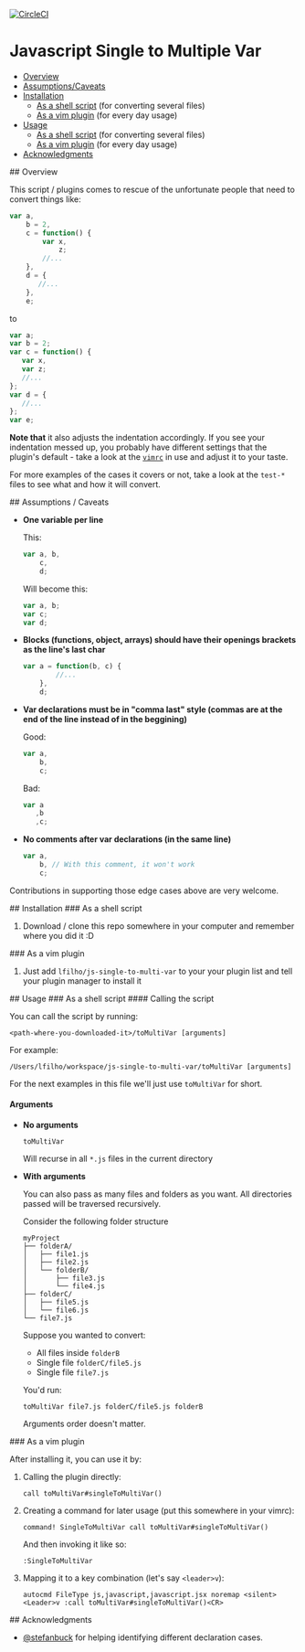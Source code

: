 [![CircleCI](https://circleci.com/gh/lfilho/js-single-to-multi-var/tree/master.svg?style=svg)](https://circleci.com/gh/lfilho/js-single-to-multi-var/tree/master)

Javascript Single to Multiple Var
=================================

- [Overview](#Overview)
- [Assumptions/Caveats](#Assumptions_Caveats)
- [Installation](#Installation)
  - [As a shell script](#Installation_As_a_shell_script) (for converting several files)
  - [As a vim plugin](#Installation_As_a_vim_plugin) (for every day usage)
- [Usage](#Usage)
  - [As a shell script](#Usage_As_a_shell_script) (for converting several files)
  - [As a vim plugin](#Usage_As_a_vim_plugin) (for every day usage)
- [Acknowledgments](#Acknowledgments)

<a name="Overview">
## Overview

This script / plugins comes to rescue of the unfortunate people that need to convert things like:

```javascript
var a,
    b = 2,
    c = function() {
        var x,
            z;
        //...
    },
    d = {
       //...
    },
    e;
```

to

```javascript
var a;
var b = 2;
var c = function() {
   var x,
   var z;
   //...
};
var d = {
   //...
};
var e;
```

**Note that** it also adjusts the indentation accordingly. If you see your indentation messed up, you probably have different settings that the plugin's default - take a look at the [`vimrc`](vimrc) in use and adjust it to your taste.

For more examples of the cases it covers or not, take a look at the `test-*` files to see what and how it will convert.

<a name="Assumptions_Caveats">
## Assumptions / Caveats

- **One variable per line**

  This:

  ```javascript
  var a, b,
      c,
      d;
  ```
  Will become this:

  ```javascript
  var a, b;
  var c;
  var d;
  ```
- **Blocks (functions, object, arrays) should have their openings brackets as the line's last char**

  ```javascript
  var a = function(b, c) {
          //...
      },
      d;
  ```
- **Var declarations must be in  "comma last" style (commas are at the end of the line instead of in the beggining)**

  Good:

  ```javascript
  var a,
      b,
      c;
  ```
  Bad:

  ```javascript
  var a
     ,b
     ,c;
  ```
- **No comments after var declarations (in the same line)**

  ```javascript
  var a,
      b, // With this comment, it won't work
      c;
  ```

Contributions in supporting those edge cases above are very welcome.

<a name="Installation">
## Installation

<a name="Installation_As_a_shell_script">
### As a shell script

1. Download / clone this repo somewhere in your computer and remember where you did it :D

<a name="Installation_As_a_vim_plugin">
### As a vim plugin

1. Just add `lfilho/js-single-to-multi-var` to your your plugin list and tell your plugin manager to install it

<a name="Usage">
## Usage

<a name="Usage_As_a_shell_script">
### As a shell script
#### Calling the script

You can call the script by running:

```shell
<path-where-you-downloaded-it>/toMultiVar [arguments]
```

For example:

```shell
/Users/lfilho/workspace/js-single-to-multi-var/toMultiVar [arguments]
```

For the next examples in this file we'll just use `toMultiVar` for short.

#### Arguments

- **No arguments**

  ```shell
  toMultiVar
  ```

  Will recurse in all `*.js` files in the current directory

- **With arguments**

  You can also pass as many files and folders as you want.
  All directories passed will be traversed recursively.

  Consider the following folder structure

  ```
  myProject
  ├── folderA/
  │   ├── file1.js
  │   ├── file2.js
  │   └── folderB/
  │       ├── file3.js
  │       └── file4.js
  ├── folderC/
  │   ├── file5.js
  │   └── file6.js
  └── file7.js
  ```
  Suppose you wanted to convert:

  - All files inside `folderB`
  - Single file `folderC/file5.js`
  - Single file `file7.js`

  You'd run:

  ```shell
  toMultiVar file7.js folderC/file5.js folderB
  ```

  Arguments order doesn't matter.

<a name="Usage_As_a_vim_plugin">
### As a vim plugin

After installing it, you can use it by:
1. Calling the plugin directly:

   ```
   call toMultiVar#singleToMultiVar()
   ```
2. Creating a command for later usage (put this somewhere in your vimrc):

   ```
   command! SingleToMultiVar call toMultiVar#singleToMultiVar()
   ```
   And then invoking it like so:

   ```
   :SingleToMultiVar
   ```
3. Mapping it to a key combination (let's say `<leader>v`):

   ```
   autocmd FileType js,javascript,javascript.jsx noremap <silent> <Leader>v :call toMultiVar#singleToMultiVar()<CR>
   ```

<a name="Acknowledgments">
## Acknowledgments

- [@stefanbuck](https://github.com/stefanbuck) for helping identifying different declaration cases.
